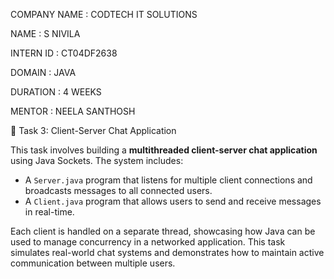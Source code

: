 COMPANY NAME : CODTECH IT SOLUTIONS

NAME : S NIVILA

INTERN ID : CT04DF2638

DOMAIN : JAVA

DURATION : 4 WEEKS

MENTOR : NEELA SANTHOSH

📡 Task 3: Client-Server Chat Application

This task involves building a **multithreaded client-server chat application** using Java Sockets. The system includes:

- A `Server.java` program that listens for multiple client connections and broadcasts messages to all connected users.
- A `Client.java` program that allows users to send and receive messages in real-time.

Each client is handled on a separate thread, showcasing how Java can be used to manage concurrency in a networked application. This task simulates real-world chat systems and demonstrates how to maintain active communication between multiple users.
